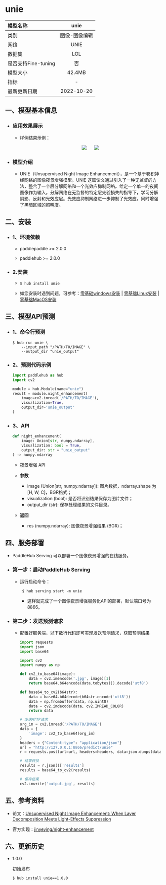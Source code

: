 # unie

|模型名称|unie|
| :--- | :---: |
|类别|图像-图像编辑|
|网络|UNIE|
|数据集|LOL|
|是否支持Fine-tuning|否|
|模型大小|42.4MB|
|指标|-|
|最新更新日期|2022-10-20|


## 一、模型基本信息

- ### 应用效果展示

  - 样例结果示例：
      <p align="center">
      <img src="https://ai-studio-static-online.cdn.bcebos.com/e6b0e10ffb85427fa6fc6efcc4006ea0a2acf70ce7de4ca1bd0fc6a40ad9a270" hspace='10'/>
      <img src="https://ai-studio-static-online.cdn.bcebos.com/edea928e735e409e89ffe22c26460568ce6602bad0ba418abdfa627a94017eba" hspace='10'/>
      </p>

- ### 模型介绍

  - UNIE（Unsupervised Night Image Enhancement），是一个基于卷积神经网络的图像夜景增强模型。UNIE 这篇论文通过引入了一种无监督的方法，整合了一个层分解网络和一个光效应抑制网络。给定一个单一的夜间图像作为输入，分解网络在无监督的特定层先验损失的指导下，学习分解阴影、反射和光效应层。光效应抑制网络进一步抑制了光效应，同时增强了黑暗区域的照明度。



## 二、安装

- ### 1、环境依赖

  - paddlepaddle >= 2.0.0

  - paddlehub >= 2.0.0  

- ### 2.安装

    - ```shell
      $ hub install unie
      ```
    -  如您安装时遇到问题，可参考：[零基础windows安装](../../../../docs/docs_ch/get_start/windows_quickstart.md)
      | [零基础Linux安装](../../../../docs/docs_ch/get_start/linux_quickstart.md) | [零基础MacOS安装](../../../../docs/docs_ch/get_start/mac_quickstart.md)

## 三、模型API预测
  - ### 1、命令行预测

    ```shell
    $ hub run unie \
        --input_path "/PATH/TO/IMAGE" \
        --output_dir "unie_output"
    ```

  - ### 2、预测代码示例

    ```python
    import paddlehub as hub
    import cv2

    module = hub.Module(name="unie")
    result = module.night_enhancement(
        image=cv2.imread('/PATH/TO/IMAGE'),
        visualization=True,
        output_dir='unie_output'
    )
    ```

  - ### 3、API

    ```python
    def night_enhancement(
        image: Union[str, numpy.ndarray],
        visualization: bool = True,
        output_dir: str = "unie_output"
    ) -> numpy.ndarray
    ```

    - 夜景增强 API

    - **参数**

      * image (Union\[str, numpy.ndarray\]): 图片数据，ndarray.shape 为 \[H, W, C\]，BGR格式；
      * visualization (bool): 是否将识别结果保存为图片文件；
      * output\_dir (str): 保存处理结果的文件目录。

    - **返回**

      * res (numpy.ndarray): 图像夜景增强结果 (BGR)；

## 四、服务部署

- PaddleHub Serving 可以部署一个图像夜景增强的在线服务。

- ### 第一步：启动PaddleHub Serving

  - 运行启动命令：

    ```shell
     $ hub serving start -m unie
    ```

    - 这样就完成了一个图像夜景增强服务化API的部署，默认端口号为8866。

- ### 第二步：发送预测请求

  - 配置好服务端，以下数行代码即可实现发送预测请求，获取预测结果

    ```python
    import requests
    import json
    import base64

    import cv2
    import numpy as np

    def cv2_to_base64(image):
        data = cv2.imencode('.jpg', image)[1]
        return base64.b64encode(data.tobytes()).decode('utf8')

    def base64_to_cv2(b64str):
        data = base64.b64decode(b64str.encode('utf8'))
        data = np.frombuffer(data, np.uint8)
        data = cv2.imdecode(data, cv2.IMREAD_COLOR)
        return data

    # 发送HTTP请求
    org_im = cv2.imread('/PATH/TO/IMAGE')
    data = {
        'image': cv2_to_base64(org_im)
    }
    headers = {"Content-type": "application/json"}
    url = "http://127.0.0.1:8866/predict/unie"
    r = requests.post(url=url, headers=headers, data=json.dumps(data))

    # 结果转换
    results = r.json()['results']
    results = base64_to_cv2(results)

    # 保存结果
    cv2.imwrite('output.jpg', results)
    ```

## 五、参考资料

* 论文：[Unsupervised Night Image Enhancement: When Layer Decomposition Meets Light-Effects Suppression](https://arxiv.org/abs/2207.10564)

* 官方实现：[jinyeying/night-enhancement](https://github.com/jinyeying/night-enhancement)

## 六、更新历史

* 1.0.0

  初始发布

  ```shell
  $ hub install unie==1.0.0
  ```
